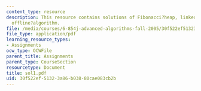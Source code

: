 ```yaml
---
content_type: resource
description: This resource contains solutions of Fibonacci?heap, linked?list, and
  offline?algorithm.
file: /media/courses/6-854j-advanced-algorithms-fall-2005/30f522ef51323a86b03880cae083cb2b_sol1.pdf
file_type: application/pdf
learning_resource_types:
- Assignments
ocw_type: OCWFile
parent_title: Assignments
parent_type: CourseSection
resourcetype: Document
title: sol1.pdf
uid: 30f522ef-5132-3a86-b038-80cae083cb2b
---
```

